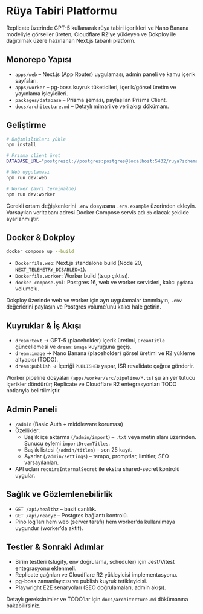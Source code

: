 
# Rüya Tabiri Platformu

Replicate üzerinde GPT-5 kullanarak rüya tabiri içerikleri ve Nano Banana modeliyle görseller üreten, Cloudflare R2’ye yükleyen ve Dokploy ile dağıtılmak üzere hazırlanan Next.js tabanlı platform.

## Monorepo Yapısı

- `apps/web` – Next.js (App Router) uygulaması, admin paneli ve kamu içerik sayfaları.
- `apps/worker` – pg-boss kuyruk tüketicileri, içerik/görsel üretim ve yayınlama işleyicileri.
- `packages/database` – Prisma şeması, paylaşılan Prisma Client.
- `docs/architecture.md` – Detaylı mimari ve veri akışı dökümanı.

## Geliştirme

```bash
# Bağımlılıkları yükle
npm install

# Prisma client üret
DATABASE_URL="postgresql://postgres:postgres@localhost:5432/ruya?schema=public" npm run prisma:generate

# Web uygulaması
npm run dev:web

# Worker (ayrı terminalde)
npm run dev:worker
```

Gerekli ortam değişkenlerini `.env` dosyasına `.env.example` üzerinden ekleyin. Varsayılan veritabanı adresi Docker Compose servis adı `db` olacak şekilde ayarlanmıştır.

## Docker & Dokploy

```bash
docker compose up --build
```

- `Dockerfile.web`: Next.js standalone build (Node 20, `NEXT_TELEMETRY_DISABLED=1`).
- `Dockerfile.worker`: Worker build (tsup çıktısı).
- `docker-compose.yml`: Postgres 16, web ve worker servisleri, kalıcı `pgdata` volume’u.

Dokploy üzerinde web ve worker için ayrı uygulamalar tanımlayın, `.env` değerlerini paylaşın ve Postgres volume’unu kalıcı hale getirin.

## Kuyruklar & İş Akışı

- `dream:text` → GPT-5 (placeholder) içerik üretimi, `DreamTitle` güncellemesi ve `dream:image` kuyruğuna geçiş.
- `dream:image` → Nano Banana (placeholder) görsel üretimi ve R2 yükleme altyapısı (TODO).
- `dream:publish` → İçeriği `PUBLISHED` yapar, ISR revalidate çağrısı gönderir.

Worker pipeline dosyaları (`apps/worker/src/pipeline/*.ts`) şu an yer tutucu içerikler döndürür; Replicate ve Cloudflare R2 entegrasyonları TODO notlarıyla belirtilmiştir.

## Admin Paneli

- `/admin` (Basic Auth + middleware koruması)
- Özellikler:
  - Başlık içe aktarma (`/admin/import`) – `.txt` veya metin alanı üzerinden. Sunucu eylemi `importDreamTitles`.
  - Başlık listesi (`/admin/titles`) – son 25 kayıt.
  - Ayarlar (`/admin/settings`) – tempo, promptlar, limitler, SEO varsayılanları.
- API uçları `requireInternalSecret` ile ekstra shared-secret kontrolü uygular.

## Sağlık ve Gözlemlenebilirlik

- `GET /api/healthz` – basit canlılık.
- `GET /api/readyz` – Postgres bağlantı kontrolü.
- Pino log’ları hem web (server tarafı) hem worker’da kullanılmaya uygundur (worker’da aktif).

## Testler & Sonraki Adımlar

- Birim testleri (slugify, env doğrulama, scheduler) için Jest/Vitest entegrasyonu eklenmeli.
- Replicate çağrıları ve Cloudflare R2 yükleyicisi implementasyonu.
- pg-boss zamanlayıcısı ve publish kuyruk tetikleyicisi.
- Playwright E2E senaryoları (SEO doğrulamaları, admin akışı).

Detaylı gereksinimler ve TODO’lar için `docs/architecture.md` dökümanına bakabilirsiniz.

